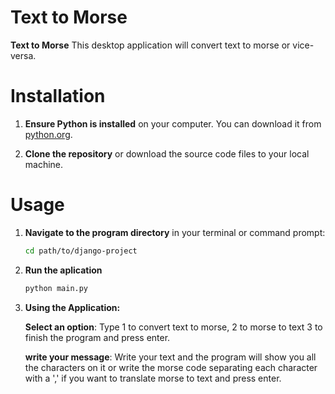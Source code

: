 # Text to Morse

**Text to Morse** This desktop application will convert text to morse or vice-versa.

# Installation 

1. **Ensure Python is installed** on your computer. You can download it from [python.org](https://www.python.org/downloads/).

2. **Clone the repository** or download the source code files to your local machine.


# Usage

1. **Navigate to the program directory** in your terminal or command prompt:
   ```bash
   cd path/to/django-project
2. **Run the aplication**
    ````bash
    python main.py
    ````
3. **Using the Application:**

      **Select an option**: Type 1 to convert text to morse, 2 to morse to text 3 to finish the program and press enter.
   
      **write your message**: Write your text and the program will show you all the characters on it or
      write the morse code separating each character with a ',' if you want to translate morse to text and press enter.
